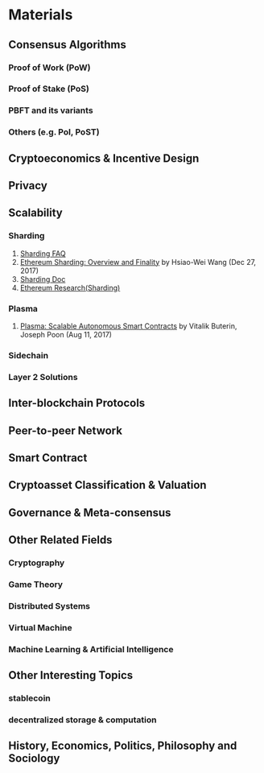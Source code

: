 # Materials

## Consensus Algorithms
### Proof of Work (PoW)
### Proof of Stake (PoS)
### PBFT and its variants
### Others (e.g. PoI, PoST)

## Cryptoeconomics & Incentive Design

## Privacy

## Scalability
### Sharding
1. [Sharding FAQ](https://github.com/ethereum/wiki/wiki/Sharding-FAQ) 
2. [Ethereum Sharding: Overview and Finality](https://medium.com/@icebearhww/ethereum-sharding-and-finality-65248951f649) by Hsiao-Wei Wang (Dec 27, 2017)
3. [Sharding Doc](https://github.com/ethereum/sharding/blob/develop/docs/doc.md)
4. [Ethereum Research(Sharding)](https://ethresear.ch/c/sharding)
### Plasma
1. [Plasma: Scalable Autonomous Smart Contracts](https://plasma.io/) by Vitalik Buterin, Joseph Poon (Aug 11, 2017)
### Sidechain
### Layer 2 Solutions

## Inter-blockchain Protocols

## Peer-to-peer Network

## Smart Contract

## Cryptoasset Classification & Valuation

## Governance & Meta-consensus

## Other Related Fields
### Cryptography
### Game Theory
### Distributed Systems
### Virtual Machine
### Machine Learning & Artificial Intelligence

## Other Interesting Topics
### stablecoin
### decentralized storage & computation

## History, Economics, Politics, Philosophy and Sociology
